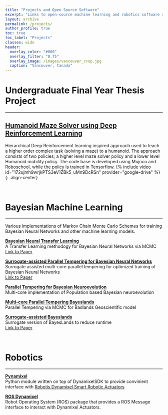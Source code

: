 ```yaml
---
title: "Projects and Open Source Software"
excerpt: "Links to open-source machine learning and robotics software repositories developed as part of research projects"
layout: archive
permalink: /projects/
author_profile: true
toc: true
toc_label: "Projects"
classes: wide
header:
  overlay_color: "#000"
  overlay_filter: "0.75"
  overlay_image: /images/vancouver_crop.jpg
  caption: "Vancouver, Canada"
---
```


# Undergraduate Final Year Thesis Project 
---
## [Humanoid Maze Solver using Deep Reinforcement Learning](https://github.com/arpit-kapoor/RL-Humanoid)
Hierarchical Deep Reinforcement learning inspired approach used to teach a higher order complex task (solving a maze) to a humanoid. The approach consists of two policies; a higher level maze solver policy and a lower level Humanoid mobility policy. The code base is developed using Mujoco and Roboschool, while the policy is trained in Tensorflow. {% include video id="172ujmh9wrjkPTS3eV1ZBk5_uMn9DcRSn" provider="google-drive" %}{: .align-center}

<br>

# Bayesian Machine Learning
---
Various implementations of Markov Chain Monte Carlo Schemes for training Bayesian Neural Networks and other machine learning models.

**[Bayesian Neural Transfer Learning](https://github.com/sydney-machine-learning/Bayesian-neural-transfer-learning)** <br>
A Transfer Learning methodogy for Bayesian Neural Networks via MCMC <br>
[Link to Paper](https://www.sciencedirect.com/science/article/abs/pii/S0925231219314213)

**[Surrogate-assisted Parallel Tempering for Bayesian Neural Networks](https://github.com/sydney-machine-learning/surrogate-assisted-parallel-tempering)** <br>
Surrogate assisted multi-core parallel tempering for optimized training of Bayesian Neural Networks <br>
[Link to Paper](https://www.sciencedirect.com/science/article/abs/pii/S0952197620301299)

**[Parallel Tempering for Bayesian Neuroevolution](https://github.com/sydney-machine-learning/evolutionary-pt)**<br>
Multi-core implementation of Population based Bayesian neuroevolution 

**[Multi-core Parallel Tempering Bayeslands](https://github.com/intelligentEarth/pt-Bayeslands)**<br>
Parallel Tempering via MCMC for Badlands Geoscientific model

**[Surrogate-assisted Bayeslands](https://github.com/intelligentEarth/surrogate-pt-Bayeslands)**<br>
Surrogate version of BayesLands to reduce runtime <br>
[Link to Paper](https://gmd.copernicus.org/articles/13/2959/2020/gmd-13-2959-2020.html)


<br>

# Robotics
---
**[Pynamixel](https://github.com/SRM-Team-Humanoid/pynamixel)** <br>
Python module written on top of DynamixelSDK to provide convinient interface with [Robotis Dynamixel Smart Robotic Actuators](http://www.robotis.us/dynamixel/)

**[ROS Dynamixel](https://github.com/SRM-Team-Humanoid/ros_dynamixel)** <br>
Robot Operating System (ROS) package that provides a ROS Message interface to interact with Dynamixel Actuators.